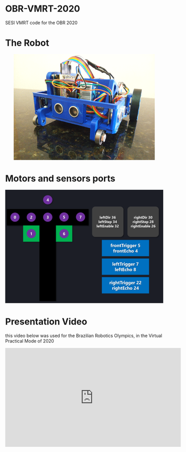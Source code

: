 # OBR-VMRT-2020
SESI VMRT code for the OBR 2020

# The Robot
<p align="center"><img src="images/robot.gif" /></p>

# Motors and sensors ports
![Sensors](/images/ports.png)

# Presentation Video
this video below was used for the Brazilian Robotics Olympics, in the Virtual Practical Mode of 2020

<iframe width="560" height="315" src="https://www.youtube.com/embed/gncmIylY5fE" frameborder="0" allow="accelerometer; autoplay; clipboard-write; encrypted-media; gyroscope; picture-in-picture" allowfullscreen></iframe>
